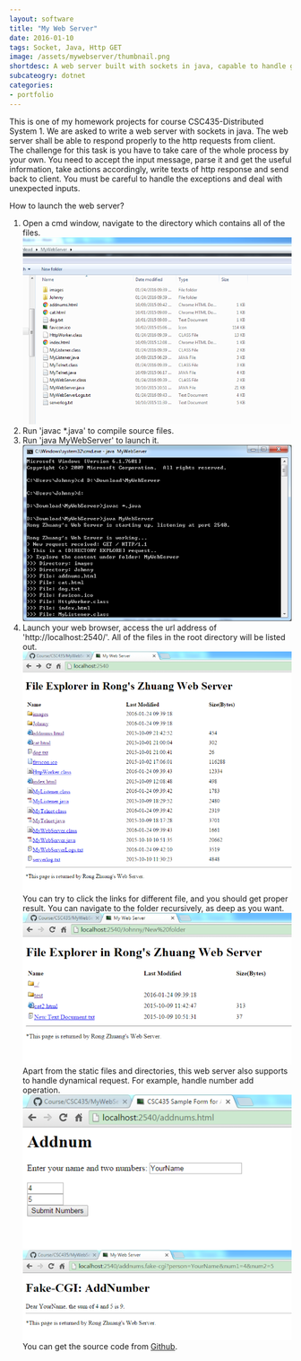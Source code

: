 ```yaml
---
layout: software
title: "My Web Server"
date: 2016-01-10
tags: Socket, Java, Http GET
image: /assets/mywebserver/thumbnail.png
shortdesc: A web server built with sockets in java, capable to handle general HTTP requests.
subcateogry: dotnet
categories:
- portfolio
---
```


This is one of my homework projects for course CSC435-Distributed System 1. We are asked to write a web server with sockets in java. The web server shall be able to respond properly to the http requests from client. The challenge for this task is you have to take care of the whole process by your own. You need to accept the input message, parse it and get the useful information, take actions accordingly, write texts of http response and send back to client. You must be careful to handle the exceptions and deal with unexpected inputs.  

How to launch the web server?  
1. Open a cmd window, navigate to the directory which contains all of the files.  
![root](/assets/mywebserver/root.png "root")  
2. Run 'javac \*.java' to compile source files.  
3. Run 'java MyWebServer' to launch it.  
![startserver](/assets/mywebserver/startserver.png "startserver")  
4. Launch your web browser, access the url address of 'http://localhost:2540/'. All of the files in the root directory will be listed out.      
![webserver](/assets/mywebserver/webserver.png "webserver")  
You can try to click the links for different file, and you should get proper result.  You can navigate to the folder recursively, as deep as you want.  
![recursive](/assets/mywebserver/recursive.png "recursive")  
Apart from the static files and directories, this web server also supports to handle dynamical request. For example, handle number add operation.  
![cgi](/assets/mywebserver/cgi.png "cgi")  
![cgiresult](/assets/mywebserver/cgiresult.png "cgiresult")  
You can get the source code from [Github](https://github.com/jojozhuang/Course/tree/master/CSC435/MyWebServer "Source Code").
